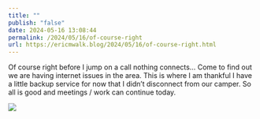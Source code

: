 ```yaml
---
title: ""
publish: "false"
date: 2024-05-16 13:08:44
permalink: /2024/05/16/of-course-right
url: https://ericmwalk.blog/2024/05/16/of-course-right.html
---
```


Of course right before I jump on a call nothing connects… Come to find out we are having internet issues in the area. This is where I am thankful I have a little backup service for now that I didn’t disconnect from our camper. So all is good and meetings / work can continue today.

![](https://ericmwalk.blog/uploads/2024/img-8993.png)